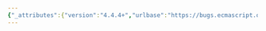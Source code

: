 ```yaml
---
{"_attributes":{"version":"4.4.4+","urlbase":"https://bugs.ecmascript.org/","maintainer":"dherman@mozilla.com"},"bug":{"bug_id":4444,"creation_ts":"2015-08-21 11:07:00 -0700","short_desc":"7.2.12 Abstract Equality Comparison: \"then\" in steps 10-11","delta_ts":"2015-10-23 12:15:41 -0700","product":"ECMA-262 Edition 6","component":"editorial issues","version":"unspecified","rep_platform":"All","op_sys":"All","bug_status":"RESOLVED","resolution":"FIXED","priority":"Normal","bug_severity":"minor","everconfirmed":true,"reporter":{"uid":"andrebargull","name":"André Bargull"},"assigned_to":{"uid":"allen","name":"Allen Wirfs-Brock"},"cc":"brterlso","long_desc":[{"commentid":14604,"comment_count":0,"who":{"uid":"andrebargull","name":"André Bargull"},"bug_when":"2015-08-21 11:07:18 -0700","thetext":"7.2.12 Abstract Equality Comparison\n\n\"then\" should be removed in steps 10 and 11."},{"commentid":14816,"comment_count":1,"who":{"uid":"brterlso","name":"Brian Terlson"},"bug_when":"2015-10-23 12:15:41 -0700","thetext":"Fixed in ES2016 Draft."}]}}
---
```

